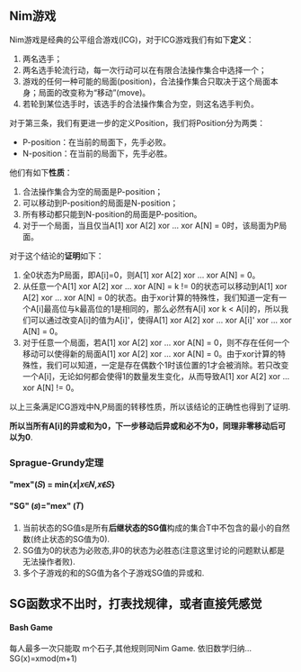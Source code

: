 ## Nim游戏

Nim游戏是经典的公平组合游戏(ICG)，对于ICG游戏我们有如下**定义**：

1. 两名选手；
2. 两名选手轮流行动，每一次行动可以在有限合法操作集合中选择一个；
3. 游戏的任何一种可能的局面(position)，合法操作集合只取决于这个局面本身；局面的改变称为“移动”(move)。
4. 若轮到某位选手时，该选手的合法操作集合为空，则这名选手判负。

对于第三条，我们有更进一步的定义Position，我们将Position分为两类：
- P-position：在当前的局面下，先手必败。
- N-position：在当前的局面下，先手必胜。

他们有如下**性质**：
1. 合法操作集合为空的局面是P-position；
2. 可以移动到P-position的局面是N-position；
3. 所有移动都只能到N-position的局面是P-position。
4. 对于一个局面，当且仅当A[1] xor A[2] xor ... xor A[N] = 0时，该局面为P局面。

对于这个结论的**证明**如下：
1. 全0状态为P局面，即A[i]=0，则A[1] xor A[2] xor ... xor A[N] = 0。
2. 从任意一个A[1] xor A[2] xor ... xor A[N] = k != 0的状态可以移动到A[1] xor A[2] xor ... xor A[N] = 0的状态。由于xor计算的特殊性，我们知道一定有一个A[i]最高位与k最高位的1是相同的，那么必然有A[i] xor k < A[i]的，所以我们可以通过改变A[i]的值为A[i]'，使得A[1] xor A[2] xor ... xor A[i]' xor ... xor A[N] = 0。
3. 对于任意一个局面，若A[1] xor A[2] xor ... xor A[N] = 0，则不存在任何一个移动可以使得新的局面A[1] xor A[2] xor ... xor A[N] = 0。由于xor计算的特殊性，我们可以知道，一定是存在偶数个1时该位置的1才会被消除。若只改变一个A[i]，无论如何都会使得1的数量发生变化，从而导致A[1] xor A[2] xor ... xor A[N] != 0。
 
以上三条满足ICG游戏中N,P局面的转移性质，所以该结论的正确性也得到了证明.

**所以当所有A[i]的异或和为0，下一步移动后异或和必不为0，同理非零移动后可以为0**.
### Sprague-Grundy定理

#### "mex"(𝑆) = min{𝑥|𝑥∈𝑁,𝑥∉𝑆}
#### "SG" (𝑠)="mex" (𝑇)

1. 当前状态的SG值s是所有**后继状态的SG值**构成的集合T中不包含的最小的自然数(终止状态的SG值为0).
2. SG值为0的状态为必败态,非0的状态为必胜态(注意这里讨论的问题默认都是无法操作者败).
3. 多个子游戏的和的SG值为各个子游戏SG值的异或和.

## SG函数求不出时，打表找规律，或者直接凭感觉

#### Bash Game
每人最多一次只能取
m个石子,其他规则同Nim Game.
依旧数学归纳…
SG(x)=xmod(m+1)

